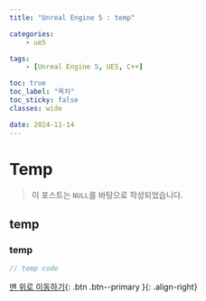 ```yaml
---
title: "Unreal Engine 5 : temp"

categories:
    - ue5

tags:
    - [Unreal Engine 5, UE5, C++]

toc: true
toc_label: "목차"
toc_sticky: false
classes: wide

date: 2024-11-14
---
```


# Temp

> 이 포스트는 `NULL`를 바탕으로 작성되었습니다.

## temp

### temp
```c++
// temp code
```


[맨 위로 이동하기](#){: .btn .btn--primary }{: .align-right}